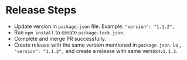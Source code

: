 # Release Steps

- Update version in `package.json` file.
    Example: `"version": "1.1.2",`
- Run `npm install` to create `package-lock.json`.
- Complete and merge PR successfully.
- Create release with the same version mentioned in `package.json`. i.e., `"version": "1.1.2",` and create a release with same version`v1.1.2`.